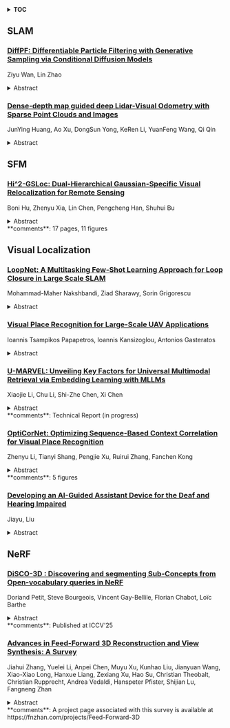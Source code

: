 <details>
  <summary><b>TOC</b></summary>
  <ol>
    <li><a href=#slam>SLAM</a></li>
      <ul>
        <li><a href=#DiffPF:-Differentiable-Particle-Filtering-with-Generative-Sampling-via-Conditional-Diffusion-Models>DiffPF: Differentiable Particle Filtering with Generative Sampling via Conditional Diffusion Models</a></li>
        <li><a href=#Dense-depth-map-guided-deep-Lidar-Visual-Odometry-with-Sparse-Point-Clouds-and-Images>Dense-depth map guided deep Lidar-Visual Odometry with Sparse Point Clouds and Images</a></li>
      </ul>
    </li>
    <li><a href=#sfm>SFM</a></li>
      <ul>
        <li><a href=#Hi^2-GSLoc:-Dual-Hierarchical-Gaussian-Specific-Visual-Relocalization-for-Remote-Sensing>Hi^2-GSLoc: Dual-Hierarchical Gaussian-Specific Visual Relocalization for Remote Sensing</a></li>
      </ul>
    </li>
    <li><a href=#visual-localization>Visual Localization</a></li>
      <ul>
        <li><a href=#LoopNet:-A-Multitasking-Few-Shot-Learning-Approach-for-Loop-Closure-in-Large-Scale-SLAM>LoopNet: A Multitasking Few-Shot Learning Approach for Loop Closure in Large Scale SLAM</a></li>
        <li><a href=#Visual-Place-Recognition-for-Large-Scale-UAV-Applications>Visual Place Recognition for Large-Scale UAV Applications</a></li>
        <li><a href=#U-MARVEL:-Unveiling-Key-Factors-for-Universal-Multimodal-Retrieval-via-Embedding-Learning-with-MLLMs>U-MARVEL: Unveiling Key Factors for Universal Multimodal Retrieval via Embedding Learning with MLLMs</a></li>
        <li><a href=#OptiCorNet:-Optimizing-Sequence-Based-Context-Correlation-for-Visual-Place-Recognition>OptiCorNet: Optimizing Sequence-Based Context Correlation for Visual Place Recognition</a></li>
        <li><a href=#Developing-an-AI-Guided-Assistant-Device-for-the-Deaf-and-Hearing-Impaired>Developing an AI-Guided Assistant Device for the Deaf and Hearing Impaired</a></li>
      </ul>
    </li>
    <li><a href=#nerf>NeRF</a></li>
      <ul>
        <li><a href=#DiSCO-3D-:-Discovering-and-segmenting-Sub-Concepts-from-Open-vocabulary-queries-in-NeRF>DiSCO-3D : Discovering and segmenting Sub-Concepts from Open-vocabulary queries in NeRF</a></li>
        <li><a href=#Advances-in-Feed-Forward-3D-Reconstruction-and-View-Synthesis:-A-Survey>Advances in Feed-Forward 3D Reconstruction and View Synthesis: A Survey</a></li>
      </ul>
    </li>
  </ol>
</details>

## SLAM  

### [DiffPF: Differentiable Particle Filtering with Generative Sampling via Conditional Diffusion Models](http://arxiv.org/abs/2507.15716)  
Ziyu Wan, Lin Zhao  
<details>  
  <summary>Abstract</summary>  
  <ol>  
    This paper proposes DiffPF, a differentiable particle filter that leverages diffusion models for state estimation in dynamic systems. Unlike conventional differentiable particle filters, which require importance weighting and typically rely on predefined or low-capacity proposal distributions. DiffPF learns a flexible posterior sampler by conditioning a diffusion model on predicted particles and the current observation. This enables accurate, equally-weighted sampling from complex, high-dimensional, and multimodal filtering distributions. We evaluate DiffPF across a range of scenarios, including both unimodal and highly multimodal distributions, and test it on simulated as well as real-world tasks, where it consistently outperforms existing filtering baselines. In particular, DiffPF achieves an 82.8% improvement in estimation accuracy on a highly multimodal global localization benchmark, and a 26% improvement on the real-world KITTI visual odometry benchmark, compared to state-of-the-art differentiable filters. To the best of our knowledge, DiffPF is the first method to integrate conditional diffusion models into particle filtering, enabling high-quality posterior sampling that produces more informative particles and significantly improves state estimation.  
  </ol>  
</details>  
  
### [Dense-depth map guided deep Lidar-Visual Odometry with Sparse Point Clouds and Images](http://arxiv.org/abs/2507.15496)  
JunYing Huang, Ao Xu, DongSun Yong, KeRen Li, YuanFeng Wang, Qi Qin  
<details>  
  <summary>Abstract</summary>  
  <ol>  
    Odometry is a critical task for autonomous systems for self-localization and navigation. We propose a novel LiDAR-Visual odometry framework that integrates LiDAR point clouds and images for accurate and robust pose estimation. Our method utilizes a dense-depth map estimated from point clouds and images through depth completion, and incorporates a multi-scale feature extraction network with attention mechanisms, enabling adaptive depth-aware representations. Furthermore, we leverage dense depth information to refine flow estimation and mitigate errors in occlusion-prone regions. Our hierarchical pose refinement module optimizes motion estimation progressively, ensuring robust predictions against dynamic environments and scale ambiguities. Comprehensive experiments on the KITTI odometry benchmark demonstrate that our approach achieves similar or superior accuracy and robustness compared to state-of-the-art visual and LiDAR odometry methods.  
  </ol>  
</details>  
  
  



## SFM  

### [Hi^2-GSLoc: Dual-Hierarchical Gaussian-Specific Visual Relocalization for Remote Sensing](http://arxiv.org/abs/2507.15683)  
Boni Hu, Zhenyu Xia, Lin Chen, Pengcheng Han, Shuhui Bu  
<details>  
  <summary>Abstract</summary>  
  <ol>  
    Visual relocalization, which estimates the 6-degree-of-freedom (6-DoF) camera pose from query images, is fundamental to remote sensing and UAV applications. Existing methods face inherent trade-offs: image-based retrieval and pose regression approaches lack precision, while structure-based methods that register queries to Structure-from-Motion (SfM) models suffer from computational complexity and limited scalability. These challenges are particularly pronounced in remote sensing scenarios due to large-scale scenes, high altitude variations, and domain gaps of existing visual priors. To overcome these limitations, we leverage 3D Gaussian Splatting (3DGS) as a novel scene representation that compactly encodes both 3D geometry and appearance. We introduce $\mathrm{Hi}^2$ -GSLoc, a dual-hierarchical relocalization framework that follows a sparse-to-dense and coarse-to-fine paradigm, fully exploiting the rich semantic information and geometric constraints inherent in Gaussian primitives. To handle large-scale remote sensing scenarios, we incorporate partitioned Gaussian training, GPU-accelerated parallel matching, and dynamic memory management strategies. Our approach consists of two stages: (1) a sparse stage featuring a Gaussian-specific consistent render-aware sampling strategy and landmark-guided detector for robust and accurate initial pose estimation, and (2) a dense stage that iteratively refines poses through coarse-to-fine dense rasterization matching while incorporating reliability verification. Through comprehensive evaluation on simulation data, public datasets, and real flight experiments, we demonstrate that our method delivers competitive localization accuracy, recall rate, and computational efficiency while effectively filtering unreliable pose estimates. The results confirm the effectiveness of our approach for practical remote sensing applications.  
  </ol>  
</details>  
**comments**: 17 pages, 11 figures  
  
  



## Visual Localization  

### [LoopNet: A Multitasking Few-Shot Learning Approach for Loop Closure in Large Scale SLAM](http://arxiv.org/abs/2507.15109)  
Mohammad-Maher Nakshbandi, Ziad Sharawy, Sorin Grigorescu  
<details>  
  <summary>Abstract</summary>  
  <ol>  
    One of the main challenges in the Simultaneous Localization and Mapping (SLAM) loop closure problem is the recognition of previously visited places. In this work, we tackle the two main problems of real-time SLAM systems: 1) loop closure detection accuracy and 2) real-time computation constraints on the embedded hardware. Our LoopNet method is based on a multitasking variant of the classical ResNet architecture, adapted for online retraining on a dynamic visual dataset and optimized for embedded devices. The online retraining is designed using a few-shot learning approach. The architecture provides both an index into the queried visual dataset, and a measurement of the prediction quality. Moreover, by leveraging DISK (DIStinctive Keypoints) descriptors, LoopNet surpasses the limitations of handcrafted features and traditional deep learning methods, offering better performance under varying conditions. Code is available at https://github.com/RovisLab/LoopNet. Additinally, we introduce a new loop closure benchmarking dataset, coined LoopDB, which is available at https://github.com/RovisLab/LoopDB.  
  </ol>  
</details>  
  
### [Visual Place Recognition for Large-Scale UAV Applications](http://arxiv.org/abs/2507.15089)  
Ioannis Tsampikos Papapetros, Ioannis Kansizoglou, Antonios Gasteratos  
<details>  
  <summary>Abstract</summary>  
  <ol>  
    Visual Place Recognition (vPR) plays a crucial role in Unmanned Aerial Vehicle (UAV) navigation, enabling robust localization across diverse environments. Despite significant advancements, aerial vPR faces unique challenges due to the limited availability of large-scale, high-altitude datasets, which limits model generalization, along with the inherent rotational ambiguity in UAV imagery. To address these challenges, we introduce LASED, a large-scale aerial dataset with approximately one million images, systematically sampled from 170,000 unique locations throughout Estonia over a decade, offering extensive geographic and temporal diversity. Its structured design ensures clear place separation significantly enhancing model training for aerial scenarios. Furthermore, we propose the integration of steerable Convolutional Neural Networks (CNNs) to explicitly handle rotational variance, leveraging their inherent rotational equivariance to produce robust, orientation-invariant feature representations. Our extensive benchmarking demonstrates that models trained on LASED achieve significantly higher recall compared to those trained on smaller, less diverse datasets, highlighting the benefits of extensive geographic coverage and temporal diversity. Moreover, steerable CNNs effectively address rotational ambiguity inherent in aerial imagery, consistently outperforming conventional convolutional architectures, achieving on average 12\% recall improvement over the best-performing non-steerable network. By combining structured, large-scale datasets with rotation-equivariant neural networks, our approach significantly enhances model robustness and generalization for aerial vPR.  
  </ol>  
</details>  
  
### [U-MARVEL: Unveiling Key Factors for Universal Multimodal Retrieval via Embedding Learning with MLLMs](http://arxiv.org/abs/2507.14902)  
Xiaojie Li, Chu Li, Shi-Zhe Chen, Xi Chen  
<details>  
  <summary>Abstract</summary>  
  <ol>  
    Universal multimodal retrieval (UMR), which aims to address complex retrieval tasks where both queries and candidates span diverse modalities, has been significantly advanced by the emergence of MLLMs. While state-of-the-art MLLM-based methods in the literature predominantly adopt contrastive learning principles, they often differ in their specific training recipes. Despite their success, the mechanisms underlying their retrieval capabilities remain largely unexplored, potentially resulting in suboptimal performance and limited generalization ability. To address these issues, we present a comprehensive study aimed at uncovering the key factors that drive effective embedding learning for UMR using MLLMs. We begin by implementing a general MLLM-based embedding learning pipeline, and systematically analyze the primary contributors to high-performing universal retrieval systems. Based on this, we explore various aspects of the details in embedding generation and training strategies, including progressive transition, hard negative mining and re-ranker distillation. Notably, our findings reveal that often-overlooked factors can have a substantial impact on model performance. Building on these discoveries, we introduce a unified framework termed U-MARVEL (\textbf{U}niversal \textbf{M}ultimod\textbf{A}l \textbf{R}etrie\textbf{V}al via \textbf{E}mbedding \textbf{L}earning), which outperforms state-of-the-art competitors on the M-BEIR benchmark by a large margin in supervised settings, and also exihibits strong zero-shot performance on several tasks such as composed image retrieval and text-to-video retrieval. These results underscore the generalization potential of our framework across various embedding-based retrieval tasks. Code is available at https://github.com/chaxjli/U-MARVEL  
  </ol>  
</details>  
**comments**: Technical Report (in progress)  
  
### [OptiCorNet: Optimizing Sequence-Based Context Correlation for Visual Place Recognition](http://arxiv.org/abs/2507.14477)  
Zhenyu Li, Tianyi Shang, Pengjie Xu, Ruirui Zhang, Fanchen Kong  
<details>  
  <summary>Abstract</summary>  
  <ol>  
    Visual Place Recognition (VPR) in dynamic and perceptually aliased environments remains a fundamental challenge for long-term localization. Existing deep learning-based solutions predominantly focus on single-frame embeddings, neglecting the temporal coherence present in image sequences. This paper presents OptiCorNet, a novel sequence modeling framework that unifies spatial feature extraction and temporal differencing into a differentiable, end-to-end trainable module. Central to our approach is a lightweight 1D convolutional encoder combined with a learnable differential temporal operator, termed Differentiable Sequence Delta (DSD), which jointly captures short-term spatial context and long-range temporal transitions. The DSD module models directional differences across sequences via a fixed-weight differencing kernel, followed by an LSTM-based refinement and optional residual projection, yielding compact, discriminative descriptors robust to viewpoint and appearance shifts. To further enhance inter-class separability, we incorporate a quadruplet loss that optimizes both positive alignment and multi-negative divergence within each batch. Unlike prior VPR methods that treat temporal aggregation as post-processing, OptiCorNet learns sequence-level embeddings directly, enabling more effective end-to-end place recognition. Comprehensive evaluations on multiple public benchmarks demonstrate that our approach outperforms state-of-the-art baselines under challenging seasonal and viewpoint variations.  
  </ol>  
</details>  
**comments**: 5 figures  
  
### [Developing an AI-Guided Assistant Device for the Deaf and Hearing Impaired](http://arxiv.org/abs/2507.14215)  
Jiayu, Liu  
<details>  
  <summary>Abstract</summary>  
  <ol>  
    This study aims to develop a deep learning system for an accessibility device for the deaf or hearing impaired. The device will accurately localize and identify sound sources in real time. This study will fill an important gap in current research by leveraging machine learning techniques to target the underprivileged community. The system includes three main components. 1. JerryNet: A custom designed CNN architecture that determines the direction of arrival (DoA) for nine possible directions. 2. Audio Classification: This model is based on fine-tuning the Contrastive Language-Audio Pretraining (CLAP) model to identify the exact sound classes only based on audio. 3. Multimodal integration model: This is an accurate sound localization model that combines audio, visual, and text data to locate the exact sound sources in the images. The part consists of two modules, one object detection using Yolov9 to generate all the bounding boxes of the objects, and an audio visual localization model to identify the optimal bounding box using complete Intersection over Union (CIoU). The hardware consists of a four-microphone rectangular formation and a camera mounted on glasses with a wristband for displaying necessary information like direction. On a custom collected data set, JerryNet achieved a precision of 91. 1% for the sound direction, outperforming all the baseline models. The CLAP model achieved 98.5% and 95% accuracy on custom and AudioSet datasets, respectively. The audio-visual localization model within component 3 yielded a cIoU of 0.892 and an AUC of 0.658, surpassing other similar models. There are many future potentials to this study, paving the way to creating a new generation of accessibility devices.  
  </ol>  
</details>  
  
  



## NeRF  

### [DiSCO-3D : Discovering and segmenting Sub-Concepts from Open-vocabulary queries in NeRF](http://arxiv.org/abs/2507.14596)  
Doriand Petit, Steve Bourgeois, Vincent Gay-Bellile, Florian Chabot, Loïc Barthe  
<details>  
  <summary>Abstract</summary>  
  <ol>  
    3D semantic segmentation provides high-level scene understanding for applications in robotics, autonomous systems, \textit{etc}. Traditional methods adapt exclusively to either task-specific goals (open-vocabulary segmentation) or scene content (unsupervised semantic segmentation). We propose DiSCO-3D, the first method addressing the broader problem of 3D Open-Vocabulary Sub-concepts Discovery, which aims to provide a 3D semantic segmentation that adapts to both the scene and user queries. We build DiSCO-3D on Neural Fields representations, combining unsupervised segmentation with weak open-vocabulary guidance. Our evaluations demonstrate that DiSCO-3D achieves effective performance in Open-Vocabulary Sub-concepts Discovery and exhibits state-of-the-art results in the edge cases of both open-vocabulary and unsupervised segmentation.  
  </ol>  
</details>  
**comments**: Published at ICCV'25  
  
### [Advances in Feed-Forward 3D Reconstruction and View Synthesis: A Survey](http://arxiv.org/abs/2507.14501)  
Jiahui Zhang, Yuelei Li, Anpei Chen, Muyu Xu, Kunhao Liu, Jianyuan Wang, Xiao-Xiao Long, Hanxue Liang, Zexiang Xu, Hao Su, Christian Theobalt, Christian Rupprecht, Andrea Vedaldi, Hanspeter Pfister, Shijian Lu, Fangneng Zhan  
<details>  
  <summary>Abstract</summary>  
  <ol>  
    3D reconstruction and view synthesis are foundational problems in computer vision, graphics, and immersive technologies such as augmented reality (AR), virtual reality (VR), and digital twins. Traditional methods rely on computationally intensive iterative optimization in a complex chain, limiting their applicability in real-world scenarios. Recent advances in feed-forward approaches, driven by deep learning, have revolutionized this field by enabling fast and generalizable 3D reconstruction and view synthesis. This survey offers a comprehensive review of feed-forward techniques for 3D reconstruction and view synthesis, with a taxonomy according to the underlying representation architectures including point cloud, 3D Gaussian Splatting (3DGS), Neural Radiance Fields (NeRF), etc. We examine key tasks such as pose-free reconstruction, dynamic 3D reconstruction, and 3D-aware image and video synthesis, highlighting their applications in digital humans, SLAM, robotics, and beyond. In addition, we review commonly used datasets with detailed statistics, along with evaluation protocols for various downstream tasks. We conclude by discussing open research challenges and promising directions for future work, emphasizing the potential of feed-forward approaches to advance the state of the art in 3D vision.  
  </ol>  
</details>  
**comments**: A project page associated with this survey is available at
  https://fnzhan.com/projects/Feed-Forward-3D  
  
  



